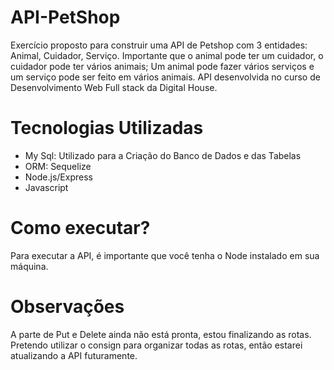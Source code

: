 # API-PetShop

Exercício proposto para construir uma API de Petshop com 3 entidades: Animal, Cuidador, Serviço. Importante que o animal pode ter um cuidador, 
o cuidador pode ter vários animais; Um animal pode fazer vários serviços e um serviço pode ser feito em vários animais. API desenvolvida no curso de 
Desenvolvimento Web Full stack da Digital House.

# Tecnologias Utilizadas

<ul>
  <li>My Sql: Utilizado para a Criação do Banco de Dados e das Tabelas</li>
  <li>ORM: Sequelize</li>
  <li>Node.js/Express</li>
  <li>Javascript</li>
 </ul>
 
 # Como executar?
 
 Para executar a API, é importante que você tenha o Node instalado em sua máquina. 

 # Observações
 
 A parte de Put e Delete ainda não está pronta, estou finalizando as rotas. Pretendo utilizar o consign para organizar todas as rotas, então estarei atualizando a API futuramente.
